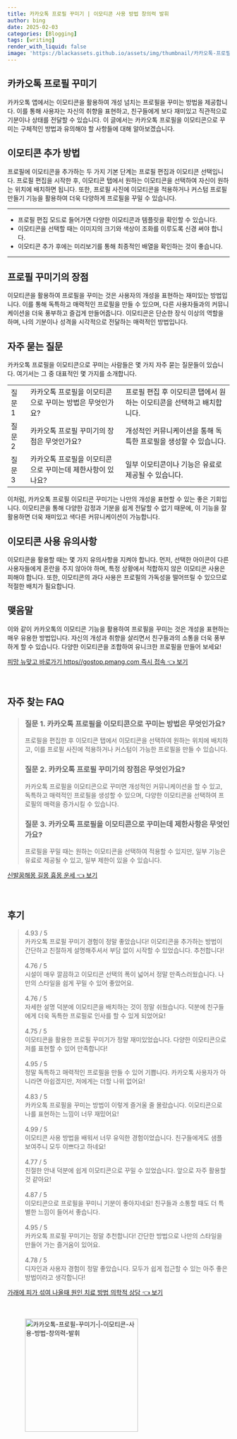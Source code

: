 ```yaml
---
title: 카카오톡 프로필 꾸미기 | 이모티콘 사용 방법 창의력 발휘
author: bing
date: 2025-02-03
categories: [Blogging]
tags: [writing]
render_with_liquid: false
image: 'https://blackassets.github.io/assets/img/thumbnail/카카오톡-프로필-꾸미기-|-이모티콘-사용-방법-창의력-발휘.webp'
---
```



<h2 id='카카오톡_프로필_꾸미기'>카카오톡 프로필 꾸미기</h2>

<p>카카오톡 앱에서는 이모티콘을 활용하여 개성 넘치는 프로필을 꾸미는 방법을 제공합니다. 이를 통해 사용자는 자신의 취향을 표현하고, 친구들에게 보다 재미있고 직관적으로 기분이나 상태를 전달할 수 있습니다. 이 글에서는 카카오톡 프로필을 이모티콘으로 꾸미는 구체적인 방법과 유의해야 할 사항들에 대해 알아보겠습니다.</p>

<h2 id='이모티콘_추가방법'>이모티콘 추가 방법</h2>

<p>프로필에 이모티콘을 추가하는 두 가지 기본 단계는 프로필 편집과 이모티콘 선택입니다. 프로필 편집을 시작한 후, 이모티콘 탭에서 원하는 이모티콘을 선택하여 자신이 원하는 위치에 배치하면 됩니다. 또한, 프로필 사진에 이모티콘을 적용하거나 커스텀 프로필 만들기 기능을 활용하여 더욱 다양하게 프로필을 꾸밀 수 있습니다.</p>

<hr />

<ul>
    <li>프로필 편집 모드로 들어가면 다양한 이모티콘과 템플릿을 확인할 수 있습니다.</li>
    <li>이모티콘을 선택할 때는 이미지의 크기와 색상이 조화를 이루도록 신경 써야 합니다.</li>
    <li>이모티콘 추가 후에는 미리보기를 통해 최종적인 배열을 확인하는 것이 좋습니다.</li>
</ul>

<hr />

<h2 id='프로필_꾸미기_장점'>프로필 꾸미기의 장점</h2>

<p>이모티콘을 활용하여 프로필을 꾸미는 것은 사용자의 개성을 표현하는 재미있는 방법입니다. 이를 통해 독특하고 매력적인 프로필을 만들 수 있으며, 다른 사용자들과의 커뮤니케이션을 더욱 풍부하고 즐겁게 만들어줍니다. 이모티콘은 단순한 장식 이상의 역할을 하며, 나의 기분이나 성격을 시각적으로 전달하는 매력적인 방법입니다.</p>

<h2 id='자주_묻는_질문'>자주 묻는 질문</h2>

<p>카카오톡 프로필을 이모티콘으로 꾸미는 사람들은 몇 가지 자주 묻는 질문들이 있습니다. 여기서는 그 중 대표적인 몇 가지를 소개합니다.</p>

<table>
    <tr>
        <td>질문 1</td>
        <td>카카오톡 프로필을 이모티콘으로 꾸미는 방법은 무엇인가요?</td>
        <td>프로필 편집 후 이모티콘 탭에서 원하는 이모티콘을 선택하고 배치합니다.</td>
    </tr>
    <tr>
        <td>질문 2</td>
        <td>카카오톡 프로필 꾸미기의 장점은 무엇인가요?</td>
        <td>개성적인 커뮤니케이션을 통해 독특한 프로필을 생성할 수 있습니다.</td>
    </tr>
    <tr>
        <td>질문 3</td>
        <td>카카오톡 프로필을 이모티콘으로 꾸미는데 제한사항이 있나요?</td>
        <td>일부 이모티콘이나 기능은 유료로 제공될 수 있습니다.</td>
    </tr>
</table>

<p>이처럼, 카카오톡 프로필 이모티콘 꾸미기는 나만의 개성을 표현할 수 있는 좋은 기회입니다. 이모티콘을 통해 다양한 감정과 기분을 쉽게 전달할 수 없기 때문에, 이 기능을 잘 활용하면 더욱 재미있고 색다른 커뮤니케이션이 가능합니다.</p>

<h2 id='이모티콘_사용_유의사항'>이모티콘 사용 유의사항</h2>

<p>이모티콘을 활용할 때는 몇 가지 유의사항을 지켜야 합니다. 먼저, 선택한 아이콘이 다른 사용자들에게 혼란을 주지 않아야 하며, 특정 상황에서 적합하지 않은 이모티콘 사용은 피해야 합니다. 또한, 이모티콘의 과다 사용은 프로필의 가독성을 떨어뜨릴 수 있으므로 적절한 배치가 필요합니다.</p>

<h2 id='맺음말'>맺음말</h2>

<p>이와 같이 카카오톡의 이모티콘 기능을 활용하여 프로필을 꾸미는 것은 개성을 표현하는 매우 유용한 방법입니다. 자신의 개성과 취향을 살리면서 친구들과의 소통을 더욱 풍부하게 할 수 있습니다. 다양한 이모티콘을 조합하여 유니크한 프로필을 만들어 보세요!</p>


<p><a class="click-button" title="피망 뉴맞고 바로가기 https//gostop.pmang.com 즉시 접속" href="https://blackassets.github.io/posts/%ED%94%BC%EB%A7%9D-%EB%89%B4%EB%A7%9E%EA%B3%A0-%EB%B0%94%EB%A1%9C%EA%B0%80%EA%B8%B0-httpsgostop.pmang.com-%EC%A6%89%EC%8B%9C-%EC%A0%91%EC%86%8D/" rel="dofollow">피망 뉴맞고 바로가기 https//gostop.pmang.com 즉시 접속 👈 보기</a></p><br>
<h2 id='자주_찾는_FAQ'>자주 찾는 FAQ</h2>
<div itemscope="" itemtype="https://schema.org/FAQPage"> 
<blockquote> 
<div itemscope="" itemprop="mainEntity" itemtype="https://schema.org/Question"> 
<h3 itemprop="name">질문 1. 카카오톡 프로필을 이모티콘으로 꾸미는 방법은 무엇인가요?</h3> 
<div itemscope="" itemprop="acceptedAnswer" itemtype="https://schema.org/Answer"> 
<span itemprop="text"> 
<p>프로필을 편집한 후 이모티콘 탭에서 이모티콘을 선택하여 원하는 위치에 배치하고, 이를 프로필 사진에 적용하거나 커스텀이 가능한 프로필을 만들 수 있습니다.</p> 
</span> 
</div> 
</div> 
<div itemscope="" itemprop="mainEntity" itemtype="https://schema.org/Question"> 
<h3 itemprop="name">질문 2. 카카오톡 프로필 꾸미기의 장점은 무엇인가요?</h3> 
<div itemscope="" itemprop="acceptedAnswer" itemtype="https://schema.org/Answer"> 
<span itemprop="text"> 
<p>카카오톡 프로필을 이모티콘으로 꾸미면 개성적인 커뮤니케이션을 할 수 있고, 독특하고 매력적인 프로필을 생성할 수 있으며, 다양한 이모티콘을 선택하여 프로필의 매력을 증가시킬 수 있습니다.</p> 
</span> 
</div> 
</div> 
<div itemscope="" itemprop="mainEntity" itemtype="https://schema.org/Question"> 
<h3 itemprop="name">질문 3. 카카오톡 프로필을 이모티콘으로 꾸미는데 제한사항은 무엇인가요?</h3> 
<div itemscope="" itemprop="acceptedAnswer" itemtype="https://schema.org/Answer"> 
<span itemprop="text"> 
<p>프로필을 꾸밀 때는 원하는 이모티콘을 선택하여 적용할 수 있지만, 일부 기능은 유료로 제공될 수 있고, 일부 제한이 있을 수 있습니다.</p> 
</span> 
</div> 
</div> 
</blockquote> 
</div>
<p><a class="click-button" title="신발꿈해몽 길몽 흉몽 운세" href="https://blackassets.github.io/posts/%EC%8B%A0%EB%B0%9C%EA%BF%88%ED%95%B4%EB%AA%BD-%EA%B8%B8%EB%AA%BD-%ED%9D%89%EB%AA%BD-%EC%9A%B4%EC%84%B8/" rel="dofollow">신발꿈해몽 길몽 흉몽 운세 👈 보기</a></p><br>
<h2 id='후기'>후기</h2>
<div itemscope itemtype="https://schema.org/Product">
  <blockquote>
  <div itemprop="review" itemscope itemtype="https://schema.org/Review">
      <div itemprop="reviewRating" itemscope itemtype="https://schema.org/Rating"> <span itemprop="ratingValue">4.93</span> / <span itemprop="bestRating">5</span> </div>
      <span itemprop="reviewBody">카카오톡 프로필 꾸미기 경험이 정말 좋았습니다! 이모티콘을 추가하는 방법이 간단하고 친절하게 설명해주셔서 부담 없이 시작할 수 있었습니다. 추천합니다!</span>
  </div>
  <br>
  <div itemprop="review" itemscope itemtype="https://schema.org/Review">
      <div itemprop="reviewRating" itemscope itemtype="https://schema.org/Rating"> <span itemprop="ratingValue">4.76</span> / <span itemprop="bestRating">5</span> </div>
      <span itemprop="reviewBody">시설이 매우 깔끔하고 이모티콘 선택의 폭이 넓어서 정말 만족스러웠습니다. 나만의 스타일을 쉽게 꾸밀 수 있어 좋았어요.</span>
  </div>
  <br>
  <div itemprop="review" itemscope itemtype="https://schema.org/Review">
      <div itemprop="reviewRating" itemscope itemtype="https://schema.org/Rating"> <span itemprop="ratingValue">4.76</span> / <span itemprop="bestRating">5</span> </div>
      <span itemprop="reviewBody">자세한 설명 덕분에 이모티콘을 배치하는 것이 정말 쉬웠습니다. 덕분에 친구들에게 더욱 독특한 프로필로 인사를 할 수 있게 되었어요!</span>
  </div>
  <br>
  <div itemprop="review" itemscope itemtype="https://schema.org/Review">
      <div itemprop="reviewRating" itemscope itemtype="https://schema.org/Rating"> <span itemprop="ratingValue">4.75</span> / <span itemprop="bestRating">5</span> </div>
      <span itemprop="reviewBody">이모티콘을 활용한 프로필 꾸미기가 정말 재미있었습니다. 다양한 이모티콘으로 저를 표현할 수 있어 만족합니다!</span>
  </div>
  <br>
  <div itemprop="review" itemscope itemtype="https://schema.org/Review">
      <div itemprop="reviewRating" itemscope itemtype="https://schema.org/Rating"> <span itemprop="ratingValue">4.95</span> / <span itemprop="bestRating">5</span> </div>
      <span itemprop="reviewBody">정말 독특하고 매력적인 프로필을 만들 수 있어 기쁩니다. 카카오톡 사용자가 아니라면 아쉽겠지만, 저에게는 더할 나위 없어요!</span>
  </div>
  <br>
  <div itemprop="review" itemscope itemtype="https://schema.org/Review">
      <div itemprop="reviewRating" itemscope itemtype="https://schema.org/Rating"> <span itemprop="ratingValue">4.83</span> / <span itemprop="bestRating">5</span> </div>
      <span itemprop="reviewBody">카카오톡 프로필을 꾸미는 방법이 이렇게 즐거울 줄 몰랐습니다. 이모티콘으로 나를 표현하는 느낌이 너무 재밌어요!</span>
  </div>
  <br>
  <div itemprop="review" itemscope itemtype="https://schema.org/Review">
      <div itemprop="reviewRating" itemscope itemtype="https://schema.org/Rating"> <span itemprop="ratingValue">4.99</span> / <span itemprop="bestRating">5</span> </div>
      <span itemprop="reviewBody">이모티콘 사용 방법을 배워서 너무 유익한 경험이었습니다. 친구들에게도 샘플 보여주니 모두 이쁘다고 하네요!</span>
  </div>
  <br>
  <div itemprop="review" itemscope itemtype="https://schema.org/Review">
      <div itemprop="reviewRating" itemscope itemtype="https://schema.org/Rating"> <span itemprop="ratingValue">4.77</span> / <span itemprop="bestRating">5</span> </div>
      <span itemprop="reviewBody">친절한 안내 덕분에 쉽게 이모티콘으로 꾸밀 수 있었습니다. 앞으로 자주 활용할 것 같아요!</span>
  </div>
  <br>
  <div itemprop="review" itemscope itemtype="https://schema.org/Review">
      <div itemprop="reviewRating" itemscope itemtype="https://schema.org/Rating"> <span itemprop="ratingValue">4.87</span> / <span itemprop="bestRating">5</span> </div>
      <span itemprop="reviewBody">이모티콘으로 프로필을 꾸미니 기분이 좋아지네요! 친구들과 소통할 때도 더 특별한 느낌이 들어서 좋습니다.</span>
  </div>
  <br>
  <div itemprop="review" itemscope itemtype="https://schema.org/Review">
      <div itemprop="reviewRating" itemscope itemtype="https://schema.org/Rating"> <span itemprop="ratingValue">4.95</span> / <span itemprop="bestRating">5</span> </div>
      <span itemprop="reviewBody">카카오톡 프로필 꾸미기는 정말 추천합니다! 간단한 방법으로 나만의 스타일을 만들어 가는 즐거움이 있어요.</span>
  </div>
  <br>
  <div itemprop="review" itemscope itemtype="https://schema.org/Review">
      <div itemprop="reviewRating" itemscope itemtype="https://schema.org/Rating"> <span itemprop="ratingValue">4.78</span> / <span itemprop="bestRating">5</span> </div>
      <span itemprop="reviewBody">디자인과 사용자 경험이 정말 좋았습니다. 모두가 쉽게 접근할 수 있는 아주 좋은 방법이라고 생각합니다!</span>
  </div>
  </blockquote>
</div>
<p><a class="click-button" title="가래에 피가 섞여 나올때 원인 치료 방법 의학적 상담" href="https://blackassets.github.io/posts/%EA%B0%80%EB%9E%98%EC%97%90-%ED%94%BC%EA%B0%80-%EC%84%9E%EC%97%AC-%EB%82%98%EC%98%AC%EB%95%8C-%EC%9B%90%EC%9D%B8-%EC%B9%98%EB%A3%8C-%EB%B0%A9%EB%B2%95-%EC%9D%98%ED%95%99%EC%A0%81-%EC%83%81%EB%8B%B4/" rel="dofollow">가래에 피가 섞여 나올때 원인 치료 방법 의학적 상담 👈 보기</a></p><br>
<figure class="image"><img src="https://blackassets.github.io/assets/img/thumbnail/카카오톡-프로필-꾸미기-|-이모티콘-사용-방법-창의력-발휘.webp" alt="카카오톡-프로필-꾸미기-|-이모티콘-사용-방법-창의력-발휘" width="256" height="256"></figure>